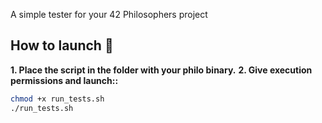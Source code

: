 A simple tester for your 42 Philosophers project

## How to launch 🚀
**1. Place the script in the folder with your philo binary.**
**2. Give execution permissions and launch::**
```bash
chmod +x run_tests.sh
./run_tests.sh
```